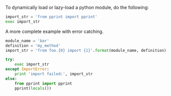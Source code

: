 To dynamically load or lazy-load a python module, do the following:
```python
import_str = 'from pprint import pprint'
exec import_str
```

A more complete example with error catching.
```python
module_name = 'bar'
definition = 'my_method'
import_str = 'from foo.{0} import {1}'.format(module_name, definition)

try:
    exec import_str
except ImportError:
    print 'import failed:', import_str
else:
    from pprint import pprint
    pprint(locals())
```